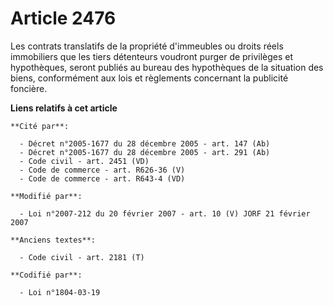 # Article 2476

Les contrats translatifs de la propriété d'immeubles ou droits réels immobiliers que les tiers détenteurs voudront purger de
privilèges et hypothèques, seront publiés au bureau des hypothèques de la situation des biens, conformément aux lois et
règlements concernant la publicité foncière.

**Liens relatifs à cet article**

	**Cité par**:

	  - Décret n°2005-1677 du 28 décembre 2005 - art. 147 (Ab)
	  - Décret n°2005-1677 du 28 décembre 2005 - art. 291 (Ab)
	  - Code civil - art. 2451 (VD)
	  - Code de commerce - art. R626-36 (V)
	  - Code de commerce - art. R643-4 (VD)

	**Modifié par**:

	  - Loi n°2007-212 du 20 février 2007 - art. 10 (V) JORF 21 février 2007

	**Anciens textes**:

	  - Code civil - art. 2181 (T)

	**Codifié par**:

	  - Loi n°1804-03-19
